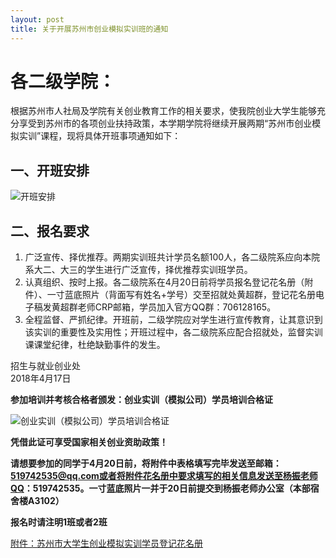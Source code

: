 ```yaml
---
layout: post
title: 关于开展苏州市创业模拟实训班的通知
---
```


# 各二级学院：

根据苏州市人社局及学院有关创业教育工作的相关要求，使我院创业大学生能够充分享受到苏州市的各项创业扶持政策，本学期学院将继续开展两期“苏州市创业模拟实训”课程，现将具体开班事项通知如下：

<!--more-->

## 一、开班安排

![开班安排](https://raw.githubusercontent.com/zhenyangleo/zhenyangleo.github.io/master/post-image/20180417-%E5%BC%80%E7%8F%AD%E5%AE%89%E6%8E%92.png)

## 二、报名要求

1. 广泛宣传、择优推荐。两期实训班共计学员名额100人，各二级院系应向本院系大二、大三的学生进行广泛宣传，择优推荐实训班学员。    
2. 认真组织、按时上报。各二级院系在4月20日前将学员报名登记花名册（附件）、一寸蓝底照片（背面写有姓名+学号）交至招就处黄超群，登记花名册电子稿发黄超群老师CRP邮箱，学员加入官方QQ群：706128165。    
3. 全程监督、严抓纪律。开班前，二级学院应对学生进行宣传教育，让其意识到该实训的重要性及实用性；开班过程中，各二级院系应配合招就处，监督实训课课堂纪律，杜绝缺勤事件的发生。

招生与就业创业处    
2018年4月17日

**参加培训并考核合格者颁发：创业实训（模拟公司）学员培训合格证**

![创业实训（模拟公司）学员培训合格证](https://raw.githubusercontent.com/zhenyangleo/zhenyangleo.github.io/master/post-image/20180417-%E5%88%9B%E4%B8%9A%E5%AE%9E%E8%AE%AD%EF%BC%88%E6%A8%A1%E6%8B%9F%E5%85%AC%E5%8F%B8%EF%BC%89%E5%AD%A6%E5%91%98%E5%9F%B9%E8%AE%AD%E5%90%88%E6%A0%BC%E8%AF%81.png)

**凭借此证可享受国家相关创业资助政策！**

**请想要参加的同学于4月20日前，将附件中表格填写完毕发送至邮箱：519742535@qq.com或者将附件花名册中要求填写的相关信息发送至杨振老师QQ：519742535。一寸蓝底照片一并于20日前提交到杨振老师办公室（本部宿舍楼A3102）**

**报名时请注明1班或者2班**

[附件：苏州市大学生创业模拟实训学员登记花名册](https://share.weiyun.com/59lwYYr)     
